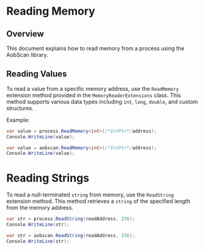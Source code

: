 # Reading Memory

## Overview

This document explains how to read memory from a process using the AobScan library.

## Reading Values

To read a value from a specific memory address, use the `ReadMemory` extension method provided in the `MemoryReaderExtensions` class. This method supports various data types including `int`, `long`, `double`, and custom structures.

Example:

```csharp
var value = process.ReadMemory<int>(/*IntPtr*/address);
Console.WriteLine(value);
```

```csharp
var value = aobscan.ReadMemory<int>(/*IntPtr*/address);
Console.WriteLine(value);
```

# Reading Strings

To read a null-terminated `string` from memory, use the `ReadString` extension method. This method retrieves a `string` of the specified length from the memory address.
```csharp
var str = process.ReadString(readAddress, 256);
Console.WriteLine(str);
```

```csharp
var str = aobscan.ReadString(readAddress, 256);
Console.WriteLine(str);
```
